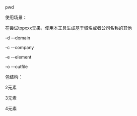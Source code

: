 pwd

使用场景：

在尝试topxxx无果，使用本工具生成基于域名或者公司名称的其他



-d --domain

-c --company

-e --element

-o --outfile

包结构：

2元素

3元素

4元素

